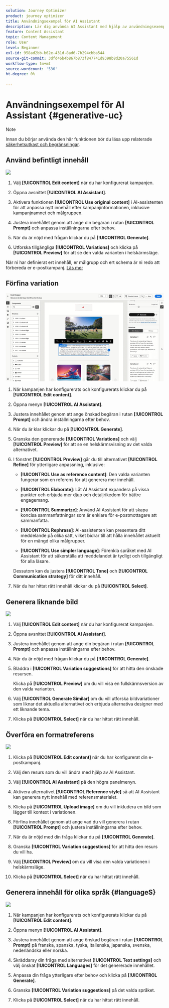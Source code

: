 ```yaml
---
solution: Journey Optimizer
product: journey optimizer
title: Användningsexempel för AI Assistant
description: Lär dig använda AI Assistant med hjälp av användningsexempel
feature: Content Assistant
topic: Content Management
role: User
level: Beginner
exl-id: 958ad2bb-b62e-431d-8ad6-7b294cbba544
source-git-commit: 3dfd46b4b867b873f847741d9398b8d20a75561d
workflow-type: tm+mt
source-wordcount: '536'
ht-degree: 0%

---
```


# Användningsexempel för AI Assistant {#generative-uc}

>[!NOTE]
>
>Innan du börjar använda den här funktionen bör du läsa upp relaterade [säkerhetsutkast och begränsningar](gs-generative.md#generative-guardrails).

## Använd befintligt innehåll

![](assets/do-not-localize/gen-ai-reuse-text.gif)

1. Välj **[!UICONTROL Edit content]** när du har konfigurerat kampanjen.

1. Öppna avsnittet **[!UICONTROL AI Assistant]**.

1. Aktivera funktionen **[!UICONTROL Use original content]** i AI-assistenten för att anpassa nytt innehåll efter kampanjinformationen, inklusive kampanjnamnet och målgruppen.

1. Justera innehållet genom att ange din begäran i rutan **[!UICONTROL Prompt]** och anpassa inställningarna efter behov.

1. När du är nöjd med frågan klickar du på **[!UICONTROL Generate]**.

1. Utforska tillgängliga **[!UICONTROL Variations]** och klicka på **[!UICONTROL Preview]** för att se den valda varianten i helskärmsläge.

När ni har definierat ert innehåll, er målgrupp och ert schema är ni redo att förbereda er e-postkampanj. [Läs mer](../campaigns/review-activate-campaign.md)

## Förfina variation

![](assets/do-not-localize/gen-ai-variation.gif)

1. När kampanjen har konfigurerats och konfigurerats klickar du på **[!UICONTROL Edit content]**.

1. Öppna menyn **[!UICONTROL AI Assistant]**.

1. Justera innehållet genom att ange önskad begäran i rutan **[!UICONTROL Prompt]** och ändra inställningarna efter behov.

1. När du är klar klickar du på **[!UICONTROL Generate]**.

1. Granska den genererade **[!UICONTROL Variations]** och välj **[!UICONTROL Preview]** för att se en helskärmsvisning av det valda alternativet.

1. I fönstret **[!UICONTROL Preview]** går du till alternativet **[!UICONTROL Refine]** för ytterligare anpassning, inklusive:

   * **[!UICONTROL Use as reference content]**: Den valda varianten fungerar som en referens för att generera mer innehåll.

   * **[!UICONTROL Elaborate]**: Låt AI Assistant expandera på vissa punkter och erbjuda mer djup och detaljrikedom för bättre engagemang.

   * **[!UICONTROL Summarize]**: Använd AI Assistant för att skapa koncisa sammanfattningar som är enklare för e-postmottagare att sammanfatta.

   * **[!UICONTROL Rephrase]**: AI-assistenten kan presentera ditt meddelande på olika sätt, vilket bidrar till att hålla innehållet aktuellt för en mängd olika målgrupper.

   * **[!UICONTROL Use simpler language]**: Förenkla språket med AI Assistant för att säkerställa att meddelandet är tydligt och tillgängligt för alla läsare.

   Dessutom kan du justera **[!UICONTROL Tone]** och **[!UICONTROL Communication strategy]** för ditt innehåll.

1. När du har hittat rätt innehåll klickar du på **[!UICONTROL Select]**.

## Generera liknande bild

![](assets/do-not-localize/uc-image-similar.gif)

1. Välj **[!UICONTROL Edit content]** när du har konfigurerat kampanjen.

1. Öppna avsnittet **[!UICONTROL AI Assistant]**.

1. Justera innehållet genom att ange din begäran i rutan **[!UICONTROL Prompt]** och anpassa inställningarna efter behov.

1. När du är nöjd med frågan klickar du på **[!UICONTROL Generate]**.

1. Bläddra i **[!UICONTROL Variation suggestions]** för att hitta den önskade resursen.

   Klicka på **[!UICONTROL Preview]** om du vill visa en fullskärmsversion av den valda varianten.

1. Välj **[!UICONTROL Generate Similar]** om du vill utforska bildvariationer som liknar det aktuella alternativet och erbjuda alternativa designer med ett liknande tema.

1. Klicka på **[!UICONTROL Select]** när du har hittat rätt innehåll.

## Överföra en formatreferens

![](assets/do-not-localize/uc-image-reference.gif)

1. Klicka på **[!UICONTROL Edit content]** när du har konfigurerat din e-postkampanj.

1. Välj den resurs som du vill ändra med hjälp av AI Assistant.

1. Välj **[!UICONTROL AI Assistant]** på den högra panelmenyn.

1. Aktivera alternativet **[!UICONTROL Reference style]** så att AI Assistant kan generera nytt innehåll med referensmaterialet.

1. Klicka på **[!UICONTROL Upload image]** om du vill inkludera en bild som lägger till kontext i variationen.

1. Förfina innehållet genom att ange vad du vill generera i rutan **[!UICONTROL Prompt]** och justera inställningarna efter behov.

1. När du är nöjd med din fråga klickar du på **[!UICONTROL Generate]**.

1. Granska **[!UICONTROL Variation suggestions]** för att hitta den resurs du vill ha.

1. Välj **[!UICONTROL Preview]** om du vill visa den valda variationen i helskärmsläge.

1. Klicka på **[!UICONTROL Select]** när du har hittat rätt innehåll.

## Generera innehåll för olika språk {#languageS}

![](assets/do-not-localize/gen-ai-language.gif)

1. När kampanjen har konfigurerats och konfigurerats klickar du på **[!UICONTROL Edit content]**.

1. Öppna menyn **[!UICONTROL AI Assistant]**.

1. Justera innehållet genom att ange önskad begäran i rutan **[!UICONTROL Prompt]** på franska, spanska, tyska, italienska, japanska, svenska, nederländska eller norska.

1. Skräddarsy din fråga med alternativet **[!UICONTROL Text settings]** och välj önskat **[!UICONTROL Languages]** för det genererade innehållet.

1. Anpassa din fråga ytterligare efter behov och klicka på **[!UICONTROL Generate]**.

1. Granska **[!UICONTROL Variation suggestions]** på det valda språket.

1. Klicka på **[!UICONTROL Select]** när du har hittat rätt innehåll.

